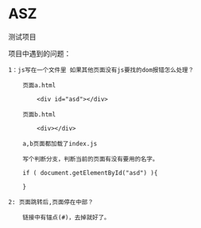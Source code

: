 # ASZ
测试项目









项目中遇到的问题：

	1：js写在一个文件里 如果其他页面没有js要找的dom报错怎么处理？

		页面a.html

			<div id="asd"></div>

		页面b.html

			<div></div>

		a,b页面都加载了index.js

		写个判断分支，判断当前的页面有没有要用的名字。

		if ( document.getElementById("asd") ){

		}

	2: 页面跳转后,页面停在中部？

		链接中有锚点(#)，去掉就好了。
